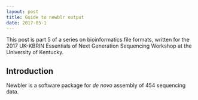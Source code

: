 ```yaml
---
layout: post
title: Guide to newblr output
date: 2017-05-1
---
```




This post is part 5 of a series on bioinformatics file formats, written for the 2017 UK-KBRIN Essentials of Next 
Generation Sequencing Workshop at the University of Kentucky.


## Introduction

Newbler is a software package for *de novo*  assembly of 454 sequencing data.


